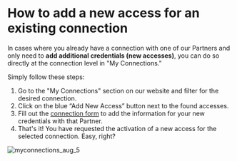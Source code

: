 ﻿---
sidebar_position: 3
---

# How to add a new access for an existing connection

In cases where you already have a connection with one of our Partners and only need to **add additional credentials (new accesses)**, you can do so directly at the connection level in "My Connections."

Simply follow these steps:
1. Go to the "My Connections" section on our website and filter for the desired connection.
2. Click on the blue “Add New Access” button next to the found accesses.
3. Fill out the [connection form](/kb/connections/my-connections/guick-guide-to-auto-activations) to add the information for your new credentials with that Partner.
4. That's it! You have requested the activation of a new access for the selected connection. Easy, right?

![myconnections_aug_5](https://storage.travelgate.com/kbase/myconnections_aug_5.jpg)